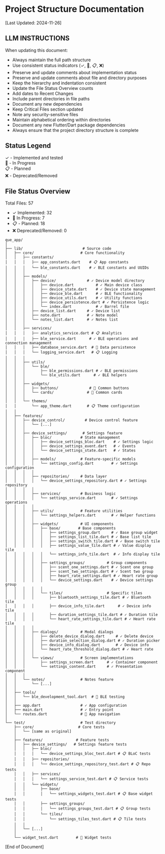 # Project Structure Documentation
[Last Updated: 2024-11-26]

## LLM INSTRUCTIONS
When updating this document:
- Always maintain the full path structure
- Use consistent status indicators (✓, 🔄, 📋, ❌)
- Preserve and update comments about implementation status
- Preserve and update comments about file and directory purposes
- Keep the hierarchy and indentation consistent
- Update the File Status Overview counts
- Add dates to Recent Changes
- Include parent directories in file paths
- Document any new dependencies
- Keep Critical Files section updated
- Note any security-sensitive files
- Maintain alphabetical ordering within directories
- Document any new Flutter/Dart package dependencies
- Always ensure that the project directory structure is complete

## Status Legend
✓ - Implemented and tested  
🔄 - In Progress  
📋 - Planned  
❌ - Deprecated/Removed

## File Status Overview
Total Files: 57
- ✓ Implemented: 32
- 🔄 In Progress: 7
- 📋 - Planned: 18
- ❌ Deprecated/Removed: 0

```
que_app/
│
├── lib/                           # Source code
│   ├── core/                     # Core functionality
│   │   ├── constants/
│   │   │   ├── app_constants.dart    # 📋 App constants
│   │   │   └── ble_constants.dart    # ✓ BLE constants and UUIDs
│   │   │
│   │   ├── models/
│   │   │   ├── device/              # ✓ Device model directory
│   │   │   │   ├── device.dart          # ✓ Main device class
│   │   │   │   ├── device_state.dart    # ✓ Device state management
│   │   │   │   ├── device_ble.dart      # ✓ BLE functionality
│   │   │   │   ├── device_utils.dart    # ✓ Utility functions
│   │   │   │   ├── device_persistence.dart # ✓ Persistence logic
│   │   │   │   └── index.dart           # ✓ Barrel file
│   │   │   ├── device_list.dart     # ✓ Device list
│   │   │   ├── note.dart            # ✓ Note model
│   │   │   └── notes_list.dart      # ✓ Notes list
│   │   │
│   │   ├── services/
│   │   │   ├── analytics_service.dart # 📋 Analytics
│   │   │   ├── ble_service.dart      # ✓ BLE operations and connection management
│   │   │   ├── database_service.dart  # 🔄 Data persistence
│   │   │   └── logging_service.dart   # 📋 Logging
│   │   │
│   │   ├── utils/
│   │   │   └── ble/
│   │   │       ├── ble_permissions.dart # ✓ BLE permissions
│   │   │       └── ble_utils.dart      # ✓ BLE helpers
│   │   │
│   │   ├── widgets/
│   │   │   ├── buttons/              # 🔄 Common buttons
│   │   │   └── cards/               # 🔄 Common cards
│   │   │
│   │   └── themes/
│   │       └── app_theme.dart       # 📋 Theme configuration
│   │
│   ├── features/
│   │   ├── device_control/         # Device control feature
│   │   │   └── [...]
│   │   │
│   │   ├── device_settings/       # Settings feature
│   │   │   ├── bloc/             # State management
│   │   │   │   ├── device_settings_bloc.dart    # ✓ Settings logic
│   │   │   │   ├── device_settings_event.dart   # ✓ Events
│   │   │   │   └── device_settings_state.dart   # ✓ States
│   │   │   │
│   │   │   ├── models/           # Feature-specific models
│   │   │   │   └── settings_config.dart        # ✓ Settings configuration
│   │   │   │
│   │   │   ├── repositories/     # Data layer
│   │   │   │   └── device_settings_repository.dart # ✓ Settings repository
│   │   │   │
│   │   │   ├── services/         # Business logic
│   │   │   │   └── settings_service.dart       # ✓ Settings operations
│   │   │   │
│   │   │   ├── utils/            # Feature utilities
│   │   │   │   └── settings_helpers.dart       # ✓ Helper functions
│   │   │   │
│   │   │   ├── widgets/          # UI components
│   │   │   │   ├── base/        # Base components
│   │   │   │   │   ├── settings_group.dart     # ✓ Base group widget
│   │   │   │   │   ├── settings_list_tile.dart # ✓ Base list tile
│   │   │   │   │   ├── settings_switch_tile.dart # ✓ Base switch tile
│   │   │   │   │   ├── settings_value_tile.dart # ✓ Value display tile
│   │   │   │   │   └── settings_info_tile.dart  # ✓ Info display tile
│   │   │   │   │
│   │   │   │   ├── settings_groups/          # Group components
│   │   │   │   │   ├── scent_one_settings.dart # ✓ Scent one group
│   │   │   │   │   ├── scent_two_settings.dart # ✓ Scent two group
│   │   │   │   │   ├── heart_rate_settings.dart # ✓ Heart rate group
│   │   │   │   │   └── device_settings.dart    # ✓ Device settings group
│   │   │   │   │
│   │   │   │   └── tiles/                    # Specific tiles
│   │   │   │       ├── bluetooth_settings_tile.dart # ✓ Bluetooth tile
│   │   │   │       ├── device_info_tile.dart      # ✓ Device info tile
│   │   │   │       ├── duration_settings_tile.dart # ✓ Duration tile
│   │   │   │       └── heart_rate_settings_tile.dart # ✓ Heart rate tile
│   │   │   │
│   │   │   ├── dialogs/          # Modal dialogs
│   │   │   │   ├── delete_device_dialog.dart     # ✓ Delete device
│   │   │   │   ├── duration_selection_dialog.dart # ✓ Duration picker
│   │   │   │   ├── device_info_dialog.dart       # ✓ Device info
│   │   │   │   └── heart_rate_threshold_dialog.dart # ✓ Heart rate
│   │   │   │
│   │   │   └── views/            # Screen implementations
│   │   │       ├── settings_screen.dart      # ✓ Container component
│   │   │       └── settings_content.dart     # ✓ Presentation component
│   │   │
│   │   └── notes/                # Notes feature
│   │       └── [...]
│   │
│   ├── tools/
│   │   └── ble_development_tool.dart  # 🔄 BLE testing
│   │
│   ├── app.dart                  # ✓ App configuration
│   ├── main.dart                 # ✓ Entry point
│   └── routes.dart               # 🔄 App navigation
│
└── test/                         # Test directory
    ├── core/                    # Core tests
    │   └── [same as original]
    │
    ├── features/               # Feature tests
    │   ├── device_settings/   # Settings feature tests
    │   │   ├── bloc/
    │   │   │   └── device_settings_bloc_test.dart # 📋 BLoC tests
    │   │   ├── repositories/
    │   │   │   └── device_settings_repository_test.dart # 📋 Repo tests
    │   │   ├── services/
    │   │   │   └── settings_service_test.dart # 📋 Service tests
    │   │   └── widgets/
    │   │       ├── base/
    │   │       │   └── settings_widgets_test.dart # 📋 Base widget tests
    │   │       ├── settings_groups/
    │   │       │   └── settings_groups_test.dart # 📋 Group tests
    │   │       └── tiles/
    │   │           └── settings_tiles_test.dart # 📋 Tile tests
    │   │
    │   └── [...]
    │
    └── widget_test.dart        # 🔄 Widget tests
```

[End of Document]